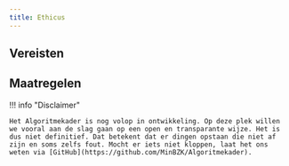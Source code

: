 ```yaml
---
title: Ethicus
---
```


## Vereisten

<!-- list_vereisten rollen/ethicus no-rol -->

## Maatregelen

<!-- list_maatregelen rollen/ethicus no-rol -->

!!! info "Disclaimer"

    Het Algoritmekader is nog volop in ontwikkeling. Op deze plek willen we vooral aan de slag gaan op een open en transparante wijze. Het is dus niet definitief. Dat betekent dat er dingen opstaan die niet af zijn en soms zelfs fout. Mocht er iets niet kloppen, laat het ons weten via [GitHub](https://github.com/MinBZK/Algoritmekader).